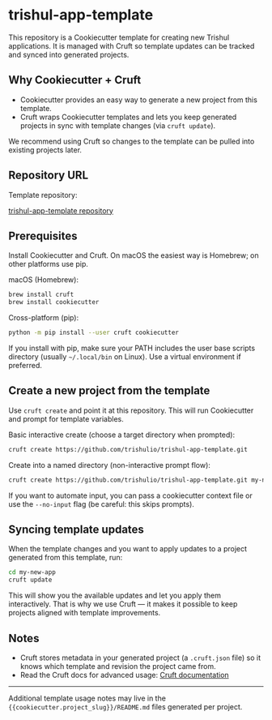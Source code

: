 # trishul-app-template

This repository is a Cookiecutter template for creating new Trishul applications. It is managed with Cruft so template updates can be tracked and synced into generated projects.

## Why Cookiecutter + Cruft

- Cookiecutter provides an easy way to generate a new project from this template.
- Cruft wraps Cookiecutter templates and lets you keep generated projects in sync with template changes (via `cruft update`).

We recommend using Cruft so changes to the template can be pulled into existing projects later.

## Repository URL

Template repository:

[trishul-app-template repository](https://github.com/trishulio/trishul-app-template.git)

## Prerequisites

Install Cookiecutter and Cruft. On macOS the easiest way is Homebrew; on other platforms use pip.

macOS (Homebrew):

```zsh
brew install cruft
brew install cookiecutter
```

Cross-platform (pip):

```zsh
python -m pip install --user cruft cookiecutter
```

If you install with pip, make sure your PATH includes the user base scripts directory (usually `~/.local/bin` on Linux). Use a virtual environment if preferred.

## Create a new project from the template

Use `cruft create` and point it at this repository. This will run Cookiecutter and prompt for template variables.

Basic interactive create (choose a target directory when prompted):

```zsh
cruft create https://github.com/trishulio/trishul-app-template.git
```

Create into a named directory (non-interactive prompt flow):

```zsh
cruft create https://github.com/trishulio/trishul-app-template.git my-new-app
```

If you want to automate input, you can pass a cookiecutter context file or use the `--no-input` flag (be careful: this skips prompts).

## Syncing template updates

When the template changes and you want to apply updates to a project generated from this template, run:

```zsh
cd my-new-app
cruft update
```

This will show you the available updates and let you apply them interactively. That is why we use Cruft — it makes it possible to keep projects aligned with template improvements.

## Notes

- Cruft stores metadata in your generated project (a `.cruft.json` file) so it knows which template and revision the project came from.
- Read the Cruft docs for advanced usage: [Cruft documentation](https://cruft.readthedocs.io/)

---

Additional template usage notes may live in the `{{cookiecutter.project_slug}}/README.md` files generated per project.

